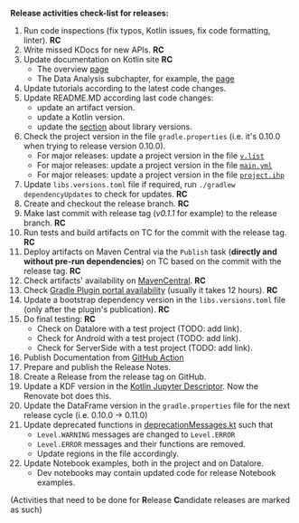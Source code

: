 **Release activities check-list for releases:**

1. Run code inspections (fix typos, Kotlin issues, fix code formatting, linter). **RC**
2. Write missed KDocs for new APIs. **RC**
3. Update documentation on Kotlin site **RC**
   - The overview [page](https://kotlinlang.org/docs/data-analysis-overview.html)
   - The Data Analysis subchapter, for example, the [page](https://kotlinlang.org/docs/data-analysis-work-with-data-sources.html)
3. Update tutorials according to the latest code changes.
4. Update README.MD according last code changes:
   - update an artifact version.
   - update a Kotlin version.
   - update the [section](README.md#kotlin-kotlin-jupyter-openapi-arrow-and-jdk-versions) about library versions.
5. Check the project version in the file `gradle.properties` (i.e. it's 0.10.0 when trying to release version 0.10.0).
   - For major releases: update a project version in the file [`v.list`](https://github.com/Kotlin/dataframe/blame/master/docs/StardustDocs/v.list)
   - For major releases: update a project version in the file [`main.yml`](https://github.com/Kotlin/dataframe/blob/master/.github/workflows/main.yml)
   - For major releases: update a project version in the file [`project.ihp`](https://github.com/Kotlin/dataframe/blob/master/docs/StardustDocs/project.ihp)
6. Update `libs.versions.toml` file if required, run `./gradlew dependencyUpdates` to check for updates. **RC**
7. Create and checkout the release branch. **RC**
8. Make last commit with release tag (_v0.1.1_ for example) to the release branch. **RC**
9. Run tests and build artifacts on TC for the commit with the release tag. **RC**
10. Deploy artifacts on Maven Central via the `Publish` task (**directly and without pre-run dependencies**) on TC based on the commit with the release tag. **RC**
11. Check artifacts' availability on [MavenCentral](https://mvnrepository.com/artifact/org.jetbrains.kotlinx/dataframe). **RC**
12. Check [Gradle Plugin portal availability](https://plugins.gradle.org/plugin/org.jetbrains.kotlinx.dataframe/) (usually it takes 12 hours). **RC**
13. Update a bootstrap dependency version in the `libs.versions.toml` file (only after the plugin's publication). **RC**
14. Do final testing: **RC**
    - Check on Datalore with a test project (TODO: add link).
    - Check for Android with a test project (TODO: add link).
    - Check for ServerSide with a test project (TODO: add link).
15. Publish Documentation from [GitHub Action](https://github.com/Kotlin/dataframe/actions/workflows/main.yml)
16. Prepare and publish the Release Notes.
17. Create a Release from the release tag on GitHub.
18. Update a KDF version in the [Kotlin Jupyter Descriptor](https://github.com/Kotlin/kotlin-jupyter-libraries/blob/master/dataframe.json). Now the Renovate bot does this.
19. Update the DataFrame version in the `gradle.properties` file for the next release cycle (i.e. 0.10.0 -> 0.11.0)
20. Update deprecated functions in [deprecationMessages.kt](/core/src/main/kotlin/org/jetbrains/kotlinx/dataframe/util/deprecationMessages.kt)
    such that 
    - `Level.WARNING` messages are changed to `Level.ERROR`
    - `Level.ERROR` messages and their functions are removed.
    - Update regions in the file accordingly.
21. Update Notebook examples, both in the project and on Datalore.
    - Dev notebooks may contain updated code for release Notebook examples.

(Activities that need to be done for **R**elease **C**andidate releases are marked as such)
